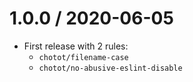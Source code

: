 1.0.0 / 2020-06-05
===================

- First release with 2 rules:
  + `chotot/filename-case`
  + `chotot/no-abusive-eslint-disable`
